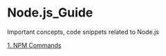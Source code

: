 # Node.js_Guide

Important concepts, code snippets related to Node.js

[1. NPM Commands](https://github.com/manojn26/Node.js_Guide/blob/main/NPM%20Commands/npm-commands.md)
